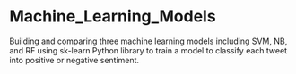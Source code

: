 # Machine_Learning_Models
Building and comparing three machine learning models including SVM, NB, and RF using sk-learn Python library to train a model to classify each tweet into positive or negative sentiment. 
